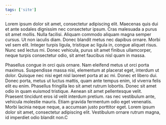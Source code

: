 ```yaml
---
tags: ['site']
---
```


Lorem ipsum dolor sit amet, consectetur adipiscing elit. Maecenas quis dui et ante sodales dignissim nec consectetur ipsum. Cras malesuada a purus sit amet mollis. Nulla facilisi. Aliquam commodo aliquam magna semper cursus. Ut non iaculis diam. Donec blandit metus nec dapibus ornare. Morbi vel sem elit. Integer turpis ligula, tristique ac ligula in, congue aliquet risus. Nunc sed lectus mi. Donec vehicula, purus sit amet finibus ullamcorper, neque turpis consectetur odio, sit amet faucibus nisl quam in massa.

Phasellus congue in orci quis ornare. Nam eleifend metus ut orci porta maximus. Suspendisse massa nisi, elementum at placerat eget, interdum ut dolor. Quisque nec nisi eget nisl laoreet porta at ac mi. Donec et libero dui. Donec porta, metus ut luctus mattis, quam ante tempus enim, id viverra felis elit eu enim. Phasellus fringilla leo sit amet rutrum lobortis. Donec sit amet odio in quam euismod tristique. Aenean sit amet pellentesque velit. Praesent tincidunt eros id velit interdum pretium. ras nec vestibulum ante, vehicula molestie mauris. Etiam gravida fermentum odio eget venenatis. Morbi lacinia neque neque, a accumsan justo porttitor eget. Lorem ipsum dolor sit amet, consectetur adipiscing elit. Vestibulum ornare rutrum magna, id imperdiet odio blandit non.C

